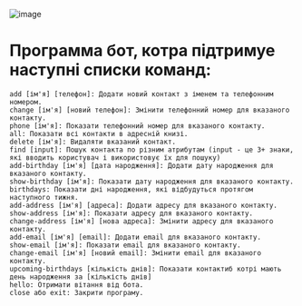 ![image](https://yt3.googleusercontent.com/RweKi315cTNfg097-T7DwNv0BnVUQFh0vaZcVrcPXC9DsHKumvNwwrwEavYWnqW6rYKnNootAEQ=s900-c-k-c0x00ffffff-no-rj)

# Программа бот, котра підтримуе наступні списки команд:

    add [ім'я] [телефон]: Додати новий контакт з іменем та телефонним номером.
    change [ім'я] [новий телефон]: Змінити телефонний номер для вказаного контакту.
    phone [ім'я]: Показати телефонний номер для вказаного контакту.
    all: Показати всі контакти в адресній книзі.
    delete [ім'я]: Видаляти вказаний контакт.
    find [input]: Пошук контакта по різним атрибутам (input - це 3+ знаки, які вводить користувач і використовує їх для пошуку)
    add-birthday [ім'я] [дата народження]: Додати дату народження для вказаного контакту.
    show-birthday [ім'я]: Показати дату народження для вказаного контакту.
    birthdays: Показати дні народження, які відбудуться протягом наступного тижня.
    add-address [ім'я] [адреса]: Додати адресу для вказаного контакту.
    show-address [ім'я]: Показати адресу для вказаного контакту.
    change-address [ім'я] [нова адреса]: Змінити адресу для вказаного контакту.
    add-email [ім'я] [email]: Додати email для вказаного контакту.
    show-email [ім'я]: Показати email для вказаного контакту.
    change-email [ім'я] [новий email]: Змінити email для вказаного контакту.
    upcoming-birthdays [кількість днів]: Показати контактиб котрі мають день народження за [кількість днів]
    hello: Отримати вітання від бота.
    close або exit: Закрити програму.

